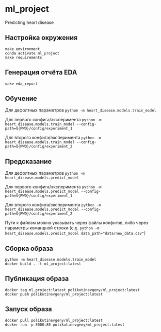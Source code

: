 ml_project
==============================

Predicting heart disease

Настройка окружения
----------
```
make environment
conda activate ml_project
make requirements
```

Генерация отчёта EDA
--------
`make eda_report`

Обучение
-----------
Для дефолтных параметров
`python -m heart_disease.models.train_model`

Для первого конфига/эксперимента
`python -m heart_disease.models.train_model --config-path=${PWD}/config/experiment_1`

Для второго конфига/эксперимента
`python -m heart_disease.models.train_model --config-path=${PWD}/config/experiment_2`

Предсказание
-----------
Для дефолтных параметров
`python -m heart_disease.models.predict_model`

Для первого конфига/эксперимента
`python -m heart_disease.models.predict_model --config-path=${PWD}/config/experiment_1`

Для второго конфига/эксперимента
`python -m heart_disease.models.predict_model --config-path=${PWD}/config/experiment_2`

Пути к файлам можно указывать через файлы конфигов, либо через 
параметры командной строки (e.g. `python -m heart_disease.models.predict_model data_path="data/new_data.csv"`)


Сборка образа
-----------------
```shell
python -m heart_disease.models.train_model
docker build . -t ml_project:latest
```

Публикация образа
-----------------
```shell
docker tag ml_project:latest polikutinevgeny/ml_project:latest
docker push polikutinevgeny/ml_project:latest
```

Запуск образа
-------------
```shell
docker pull polikutinevgeny/ml_project:latest
docker run -p 8000:80 polikutinevgeny/ml_project:latest
```
